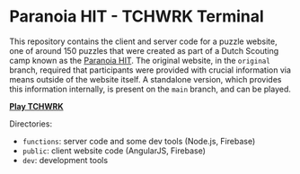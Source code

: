 # Paranoia HIT - TCHWRK Terminal

This repository contains the client and server code for a puzzle website, one of around 150 puzzles that were created as part of a Dutch Scouting camp known as the [Paranoia HIT](http://paranoia.50noord.nl/). The original website, in the `original` branch, required that participants were provided with crucial information via means outside of the website itself. A standalone version, which provides this information internally, is present on the `main` branch, and can be played.

**[Play TCHWRK](https://tchwrk.marein.net/)**

Directories:

- `functions`: server code and some dev tools (Node.js, Firebase)
- `public`: client website code (AngularJS, Firebase)
- `dev`: development tools
